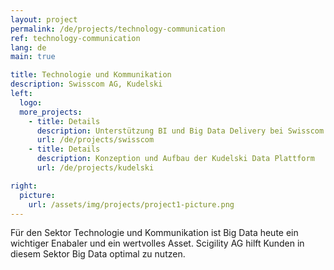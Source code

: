 ```yaml
---
layout: project
permalink: /de/projects/technology-communication
ref: technology-communication
lang: de
main: true

title: Technologie und Kommunikation
description: Swisscom AG, Kudelski
left:
  logo:
  more_projects:
    - title: Details
      description: Unterstützung BI und Big Data Delivery bei Swisscom
      url: /de/projects/swisscom
    - title: Details
      description: Konzeption und Aufbau der Kudelski Data Plattform
      url: /de/projects/kudelski

right:
  picture:
    url: /assets/img/projects/project1-picture.png
---
```


Für den Sektor Technologie und Kommunikation ist Big Data heute ein wichtiger Enabaler und ein wertvolles Asset. Scigility AG hilft Kunden in diesem Sektor Big Data optimal zu nutzen.
